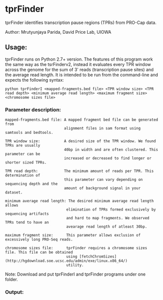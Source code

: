 # tprFinder
tprFinder identifies transcription pause regions (TPRs) from PRO-Cap data.

Author: Mrutyunjaya Parida, David Price Lab, UIOWA

## Usage:
tprFinder runs on Python 2.7+ version. The features of this program work the same way as the tsrFinderv2, instead it evaluates every TPR window across the genome for the sum of 3' reads (transcription pause sites) and the average read length. It is intended to be run from the command-line and expects the following syntax:

```
python tprFinderI <mapped-fragments.bed file> <TPR window size> <TPR read depth> <minimum average read length> <maximum fragment size> <chromosome sizes file>
```

### Parameter description:
```
mapped-fragments.bed file: A mapped fragment bed file can be generated from 
                           alignment files in sam format using samtools and bedtools.

TPR window size:           A desired size of the TPR window. We found TPRs are usually 
                           40bp in width and are often clustered. This parameter can be 
                           increased or decreased to find longer or shorter sized TPRs.

TPR read depth:            The minimum amount of reads per TPR. This determination of 
                           this parameter can vary depending on sequencing depth and the 
                           amount of background signal in your dataset.

minimum average read length: The desired minimum average read length allows 
                            elimination of TPRs formed exclusively by sequencing artifacts 
                            and hard to map fragments. We observed TPRs tend to have an 
                            avearage read length of atleast 30bp.

maximum fragment size:      This parameter allows exclusion of excessively long PRO-Seq reads. 

chromosome sizes file:      tprFinder requires a chromosome sizes file. This file can be obtained 
                            using [fetchChromSizes](http://hgdownload.soe.ucsc.edu/admin/exe/linux.x86_64/) 
                            utility.
```

Note: Download and put tprFinderI and tprFinder programs under one folder.

### Output:

